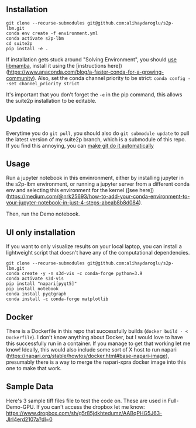 ## Installation
```
git clone --recurse-submodules git@github.com:alihaydaroglu/s2p-lbm.git
conda env create -f environment.yml
conda activate s2p-lbm
cd suite2p
pip install -e .
```
If installation gets stuck around "Solving Environment", you should [use libmamba](https://conda.github.io/conda-libmamba-solver/libmamba-vs-classic/), install it using the [instructions here])(https://www.anaconda.com/blog/a-faster-conda-for-a-growing-community). Also, set the conda channel priority to be strict: `conda config --set channel_priority strict`


It's important that you don't forget the `-e` in the pip command, this allows the suite2p installation to be editable.

## Updating
Everytime you do `git pull`, you should also do `git submodule update` to pull the latest version of my suite2p branch, which is a submodule of this repo. 
If you find this annoying, you can [make git do it automatically](https://stackoverflow.com/questions/4611512/is-there-a-way-to-make-git-pull-automatically-update-submodules)

## Usage
Run a jupyter notebook in this envinronment, either by installing jupyter in the s2p-lbm environment, or running a jupyter server from a different conda env and selecting this environment for the kernel ([see here])(https://medium.com/@nrk25693/how-to-add-your-conda-environment-to-your-jupyter-notebook-in-just-4-steps-abeab8b8d084).

Then, run the Demo notebook.


## UI only installation
If you want to only visualize results on your local laptop, you can install a lightweight script that doesn't have any of the computational dependencies. 

```
git clone --recurse-submodules git@github.com:alihaydaroglu/s2p-lbm.git
conda create -y -n s3d-vis -c conda-forge python=3.9
conda activate s3d-vis
pip install "napari[pyqt5]"
pip install notebook
conda install pyqtgraph
conda install -c conda-forge matplotlib
```

## Docker

There is a Dockerfile in this repo that successfully builds (`docker build - < Dockerfile`). I don't know anything about Docker, but I would love to have this successfully run in a container. If you manage to get that working let me know! Ideally, this would also include some sort of X host to run napari (https://napari.org/stable/howtos/docker.html#base-napari-image), presumably there is a way to merge the napari-xpra docker image into this one to make that work. 

## Sample Data
Here's 3 sample tiff files file to test the code on. These are used in Full-Demo-GPU. If you can't access the dropbox let me know: https://www.dropbox.com/sh/g5r85jdkhtedumz/AABqPHG5J63-JlrI4erd2107a?dl=0